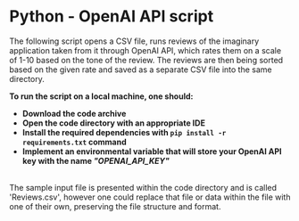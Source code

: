 # Python - OpenAI API script


The following script opens a CSV file, runs reviews of the imaginary application taken from it through OpenAI API, which rates them on a scale of 1-10 based on the tone of the review.
The reviews are then being sorted based on the given rate and saved as a separate CSV file into the same directory. 


<b>To run the script on a local machine, one should:

<ul>
  <li>Download the code archive</li>
  <li>Open the code directory with an appropriate IDE</li>
  <li>Install the required dependencies with <code>pip install -r requirements.txt</code> command</li>
  <li>Implement an environmental variable that will store your OpenAI API key with the name <i>"OPENAI_API_KEY"</i></li>
</ul>
</b>

<br>
The sample input file is presented within the code directory and is called 'Reviews.csv', however one could replace that file or data within the file with one of 
their own, preserving the file structure and format.
